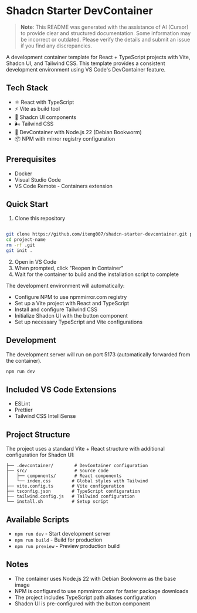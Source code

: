 # Shadcn Starter DevContainer

> **Note**: This README was generated with the assistance of AI (Cursor) to provide clear and structured documentation. Some information may be incorrect or outdated. Please verify the details and submit an issue if you find any discrepancies.

A development container template for React + TypeScript projects with Vite, Shadcn UI, and Tailwind CSS. This template provides a consistent development environment using VS Code's DevContainer feature.

## Tech Stack

- ⚛️ React with TypeScript
- ⚡ Vite as build tool
- 🎨 Shadcn UI components
- 🌬️ Tailwind CSS
- 🐳 DevContainer with Node.js 22 (Debian Bookworm)
- 📦 NPM with mirror registry configuration

## Prerequisites

- Docker
- Visual Studio Code
- VS Code Remote - Containers extension

## Quick Start

1. Clone this repository
```bash

git clone https://github.com/iteng007/shadcn-starter-devcontainer.git project-name --branch start
cd project-name
rm -rf .git
git init .
```
2. Open in VS Code
3. When prompted, click "Reopen in Container"
4. Wait for the container to build and the installation script to complete

The development environment will automatically:
- Configure NPM to use npmmirror.com registry
- Set up a Vite project with React and TypeScript
- Install and configure Tailwind CSS
- Initialize Shadcn UI with the button component
- Set up necessary TypeScript and Vite configurations

## Development

The development server will run on port 5173 (automatically forwarded from the container).

```bash
npm run dev
```

## Included VS Code Extensions

- ESLint
- Prettier
- Tailwind CSS IntelliSense

## Project Structure

The project uses a standard Vite + React structure with additional configuration for Shadcn UI:

```
├── .devcontainer/        # DevContainer configuration
├── src/                  # Source code
│   ├── components/       # React components
│   └── index.css        # Global styles with Tailwind
├── vite.config.ts       # Vite configuration
├── tsconfig.json        # TypeScript configuration
├── tailwind.config.js   # Tailwind configuration
└── install.sh           # Setup script
```

## Available Scripts

- `npm run dev` - Start development server
- `npm run build` - Build for production
- `npm run preview` - Preview production build

## Notes

- The container uses Node.js 22 with Debian Bookworm as the base image
- NPM is configured to use npmmirror.com for faster package downloads
- The project includes TypeScript path aliases configuration
- Shadcn UI is pre-configured with the button component
